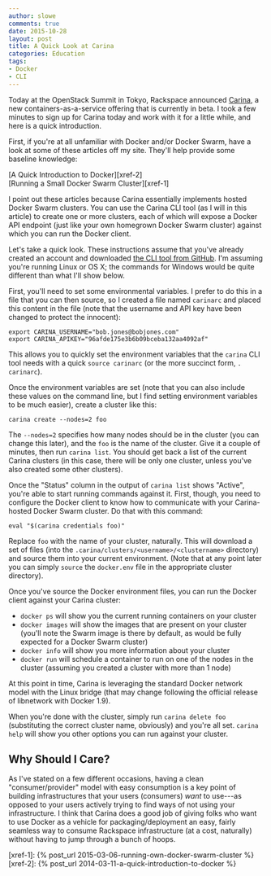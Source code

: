 ```yaml
---
author: slowe
comments: true
date: 2015-10-28
layout: post
title: A Quick Look at Carina
categories: Education
tags:
- Docker
- CLI
---
```


Today at the OpenStack Summit in Tokyo, Rackspace announced [Carina][link-1], a new containers-as-a-service offering that is currently in beta. I took a few minutes to sign up for Carina today and work with it for a little while, and here is a quick introduction.

First, if you're at all unfamiliar with Docker and/or Docker Swarm, have a look at some of these articles off my site. They'll help provide some baseline knowledge:

[A Quick Introduction to Docker][xref-2]  
[Running a Small Docker Swarm Cluster][xref-1]  

I point out these articles because Carina essentially implements hosted Docker Swarm clusters. You can use the Carina CLI tool (as I will in this article) to create one or more clusters, each of which will expose a Docker API endpoint (just like your own homegrown Docker Swarm cluster) against which you can run the Docker client.

Let's take a quick look. These instructions assume that you've already created an account and downloaded [the CLI tool from GitHub][link-2]. I'm assuming you're running Linux or OS X; the commands for Windows would be quite different than what I'll show below.

First, you'll need to set some environmental variables. I prefer to do this in a file that you can then source, so I created a file named `carinarc` and placed this content in the file (note that the username and API key have been changed to protect the innocent):

    export CARINA_USERNAME="bob.jones@bobjones.com"
    export CARINA_APIKEY="96afde175e3b6b09bceba132aa4092af"

This allows you to quickly set the environment variables that the `carina` CLI tool needs with a quick `source carinarc` (or the more succinct form, `. carinarc`).

Once the environment variables are set (note that you can also include these values on the command line, but I find setting environment variables to be much easier), create a cluster like this:

    carina create --nodes=2 foo

The `--nodes=2` specifies how many nodes should be in the cluster (you can change this later), and the `foo` is the name of the cluster. Give it a couple of minutes, then run `carina list`. You should get back a list of the current Carina clusters (in this case, there will be only one cluster, unless you've also created some other clusters).

Once the "Status" column in the output of `carina list` shows "Active", you're able to start running commands against it. First, though, you need to configure the Docker client to know how to communicate with your Carina-hosted Docker Swarm cluster. Do that with this command:

    eval "$(carina credentials foo)"

Replace `foo` with the name of your cluster, naturally. This will download a set of files (into the `.carina/clusters/<username>/<clustername>` directory) and source them into your current environment. (Note that at any point later you can simply `source` the `docker.env` file in the appropriate cluster directory).

Once you've source the Docker environment files, you can run the Docker client against your Carina cluster:

* `docker ps` will show you the current running containers on your cluster
* `docker images` will show the images that are present on your cluster (you'll note the Swarm image is there by default, as would be fully expected for a Docker Swarm cluster)
* `docker info` will show you more information about your cluster
* `docker run` will schedule a container to run on one of the nodes in the cluster (assuming you created a cluster with more than 1 node)

At this point in time, Carina is leveraging the standard Docker network model with the Linux bridge (that may change following the official release of libnetwork with Docker 1.9).

When you're done with the cluster, simply run `carina delete foo` (substituting the correct cluster name, obviously) and you're all set. `carina help` will show you other options you can run against your cluster.

## Why Should I Care?

As I've stated on a few different occasions, having a clean "consumer/provider" model with easy consumption is a key point of building infrastructures that your users (consumers) _want_ to use---as opposed to your users actively trying to find ways of not using your infrastructure. I think that Carina does a good job of giving folks who want to use Docker as a vehicle for packaging/deployment an easy, fairly seamless way to consume Rackspace infrastructure (at a cost, naturally) without having to jump through a bunch of hoops.



[link-1]: http://getcarina.com
[link-2]: https://github.com/getcarina/carina/releases/
[xref-1]: {% post_url 2015-03-06-running-own-docker-swarm-cluster %}
[xref-2]: {% post_url 2014-03-11-a-quick-introduction-to-docker %}
